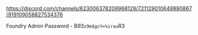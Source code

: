 https://discord.com/channels/623006378209968129/721129010649890867/919109058827534376

Foundry Admin Password - <span>B93`z9m$gcY=%irau`R3</span>
